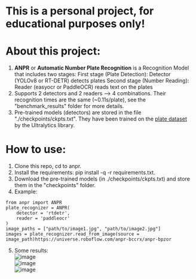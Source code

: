# This is a personal project, for educational purposes only!
# About this project:
1. **ANPR** or **Automatic Number Plate Recognition** is a Recognition Model that includes two stages:
   First stage (Plate Detection): Detector (YOLOv8 or RT-DETR) detects plates
   Second stage (Number Reading): Reader (easyocr or PaddleOCR) reads text on the plates
2. Supports 2 detectors and 2 readers ⟶ 4 combinations. Their recognition times are the same (~0.11s/plate), see the "benchmark_results" folder for more details.
3. Pre-trained models (detectors) are stored in the file "./checkpoints/ckpts.txt". They have been trained on the [plate dataset](https://universe.roboflow.com/anpr-bccrx/anpr-bpzor) by the Ultralytics library.
# How to use:
1. Clone this repo, cd to anpr.
2. Install the requirements: pip install -q -r requirements.txt.
3. Download the pre-trained models (in ./checkpoints/ckpts.txt) and store them in the "checkpoints" folder.
4. Example:
```
from anpr import ANPR
plate_recognizer = ANPR(
    detector = 'rtdetr',
    reader = 'paddleocr'
)
image_paths = ["path/to/image1.jpg", "path/to/image2.jpg"]
images = plate_recognizer.read_from_image(source = image_path)https://universe.roboflow.com/anpr-bccrx/anpr-bpzor
```
5. Some results: \
     ![image](https://github.com/tomsawyer0224/anpr/assets/130035084/98f7c359-b211-4e8c-aeff-5a5da70df00e) \
     ![image](https://github.com/tomsawyer0224/anpr/assets/130035084/f15c5095-2308-4044-bd67-048e6c87b784) \
     ![image](https://github.com/tomsawyer0224/anpr/assets/130035084/b75f8696-c2a4-470d-8c47-f13448178a3c)

